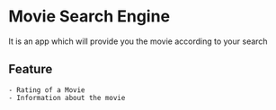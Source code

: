 # Movie Search Engine

It is an app which will provide you the movie according to your search

## Feature

    - Rating of a Movie
    - Information about the movie

